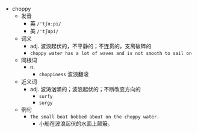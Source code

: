 - choppy
  - 发音
    - 英 `/'tʃɑːpi/`
    - 美 `/'tʃɑpi/`
  - 词义
    - adj. 波浪起伏的，不平静的；不连贯的，支离破碎的
    - `choppy water has a lot of waves and is not smooth to sail on`
  - 同根词
    - n.
      - `choppiness` 波浪翻滚
  - 近义词
    - adj. 波涛汹涌的；波浪起伏的；不断改变方向的
      - `surfy`
      - `surgy`
  - 例句
    - `The small boat bobbed about on the choppy water.`
      - 小船在波浪起伏的水面上颠簸。

